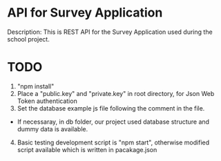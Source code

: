 # API for Survey Application

Description: This is REST API for the Survey Application used during the school project.

# TODO
1. "npm install"
2. Place a "public.key" and "private.key" in root directory, for Json Web Token authentication
3. Set the database example js file following the comment in the file.
* If necessaray, in db folder, our project used database structure and dummy data is available.
4. Basic testing development script is "npm start", otherwise modified script available which is written in pacakage.json